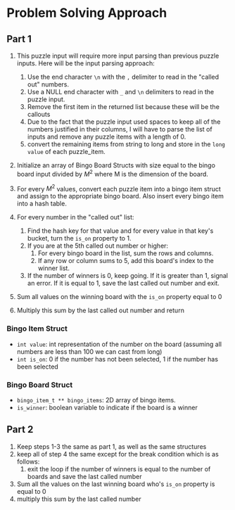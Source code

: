 # Problem Solving Approach

## Part 1

1. This puzzle input will require more input parsing than previous puzzle inputs. Here will be the input parsing approach:
    1. Use the end character `\n` with the `,` delimiter to read in the "called out" numbers.
    2. Use a NULL end character with `_` and `\n` delimiters to read in the puzzle input.
    3. Remove the first item in the returned list because these will be the callouts
    4. Due to the fact that the puzzle input used spaces to keep all of the numbers justified in their columns, I will have to parse the list of inputs and remove any puzzle items with a length of 0.
    5. convert the remaining items from string to long and store in the `long value` of each puzzle_item.

2. Initialize an array of Bingo Board Structs with size equal to the bingo board input divided by $M^2$ where M is the dimension of the board.
3. For every $M^2$ values, convert each puzzle item into a bingo item struct and assign to the appropriate bingo board. Also insert every bingo item into a hash table.
4. For every number in the "called out" list:
    1. Find the hash key for that value and for every value in that key's bucket, turn the `is_on` property to 1.
    2. If you are at the 5th called out number or higher:
        1. For every bingo board in the list, sum the rows and columns.
        2. If any row or column sums to 5, add this board's index to the winner list.
    3. If the number of winners is 0, keep going. If it is greater than 1, signal an error. If it is equal to 1, save the last called out number and exit.
5. Sum all values on the winning board with the `is_on` property equal to 0
6. Multiply this sum by the last called out number and return

### Bingo Item Struct

- `int value`: int representation of the number on the board (assuming all numbers are less than 100 we can cast from long)
- `int is_on`: 0 if the number has not been selected, 1 if the number has been selected

### Bingo Board Struct

- `bingo_item_t ** bingo_items`: 2D array of bingo items.
- `is_winner`: boolean variable to indicate if the board is a winner

## Part 2

1. Keep steps 1-3 the same as part 1, as well as the same structures
2. keep all of step 4 the same except for the break condition which is as follows:
    1. exit the loop if the number of winners is equal to the number of boards and save the last called number
3. Sum all the values on the last winning board who's `is_on` property is equal to 0
4. multiply this sum by the last called number